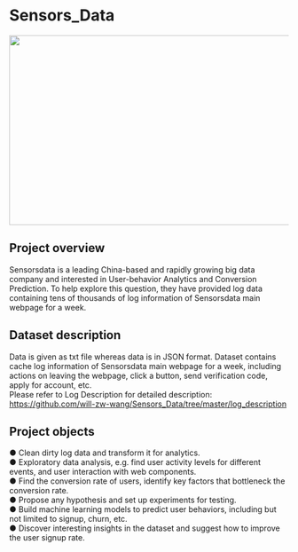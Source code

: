 # Sensors_Data

<img src="https://github.com/will-zw-wang/Sensors_Data/blob/master/Senskrs_Data_Image.jpg" height="342" width="669">

## Project overview

Sensorsdata is a leading China-based and rapidly growing big data company and interested in User-behavior Analytics and Conversion Prediction. To help explore this question, they have provided log data containing tens of thousands of log information of Sensorsdata main webpage for a week. 

## Dataset description

Data is given as txt file whereas data is in JSON format. Dataset contains cache log information of Sensorsdata main webpage for a week, including actions on leaving the webpage, click a button, send verification code, apply for account, etc.   
Please refer to Log Description for detailed description: https://github.com/will-zw-wang/Sensors_Data/tree/master/log_description

## Project objects

● Clean dirty log data and transform it for analytics.  
● Exploratory data analysis, e.g. find user activity levels for different events, and user interaction with web components.  
● Find the conversion rate of users, identify key factors that bottleneck the conversion rate.  
● Propose any hypothesis and set up experiments for testing.  
● Build machine learning models to predict user behaviors, including but not limited to signup, churn, etc.  
● Discover interesting insights in the dataset and suggest how to improve the user signup rate.  


